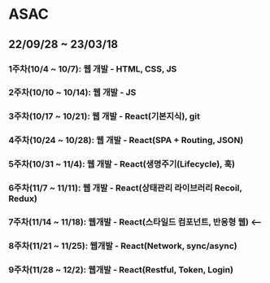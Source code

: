 # ASAC

## 22/09/28 ~ 23/03/18

### 1주차(10/4 ~ 10/7): 웹 개발 - HTML, CSS, JS

### 2주차(10/10 ~ 10/14): 웹 개발 - JS

### 3주차(10/17 ~ 10/21): 웹 개발 - React(기본지식), git

### 4주차(10/24 ~ 10/28): 웹 개발 - React(SPA + Routing, JSON)

### 5주차(10/31 ~ 11/4): 웹 개발 - React(생명주기(Lifecycle), 훅)

### 6주차(11/7 ~ 11/11): 웹 개발 - React(상태관리 라이브러리 Recoil, Redux)

### 7주차(11/14 ~ 11/18): 웹개발 - React(스타일드 컴포넌트, 반응형 웹) <--

### 8주차(11/21 ~ 11/25): 웹개발 - React(Network, sync/async)

### 9주차(11/28 ~ 12/2): 웹개발 - React(Restful, Token, Login)
